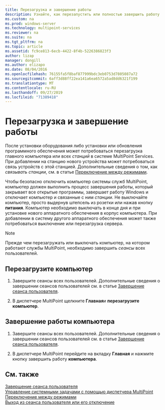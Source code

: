 ```yaml
---
title: Перезагрузка и завершение работы
description: Узнайте, как перезапустить или полностью завершить работу системы в службах MultiPoint.
ms.custom: na
ms.prod: windows-server
ms.technology: multipoint-services
ms.reviewer: na
ms.suite: na
ms.tgt_pltfrm: na
ms.topic: article
ms.assetid: fc9ce813-6ecb-4422-8f4b-5226386823f3
author: lizap
manager: dongill
ms.author: elizapo
ms.date: 08/04/2016
ms.openlocfilehash: 76155fa5f8baf877999bdc3eb0753d7805087a72
ms.sourcegitcommit: 6aff3d88ff22ea141a6ea6572a5ad8dd6321f199
ms.translationtype: MT
ms.contentlocale: ru-RU
ms.lasthandoff: 09/27/2019
ms.locfileid: "71389418"
---
```

# <a name="restart-or-shut-down"></a>Перезагрузка и завершение работы
После установки оборудования либо установки или обновления программного обеспечения может потребоваться перезагрузка главного компьютера или всех *станций* в системе MultiPoint Services. При добавлении на станцию нового устройства может потребоваться связь устройств с этой станцией. Дополнительные сведения о том, как *связывать станции*, см. в статье [Переключение между режимами](Switch-Between-Modes.md).  
  
Чтобы безопасно отключить компьютер системы служб MultiPoint, компьютер должен выполнить процесс завершения работы, который закрывает все открытые программы, завершает работу Windows и отключает компьютер и связанные с ним *станции*. Не выключайте компьютер, просто выдернув штепсель из розетки или нажав кнопку **питания**. Компьютер необходимо выключать в конце дня и при установке нового аппаратного обеспечения в корпус компьютера.  При добавлении в систему другого аппаратного обеспечения может также потребоваться выключение или перезагрузка сервера.  
  
> [!NOTE]  
> Прежде чем перезагружать или выключать компьютер, на котором работают службы MultiPoint, необходимо завершить *сеансы* всех пользователей.  
  
## <a name="restart-the-computer"></a>Перезагрузите компьютер  
  
1.  Завершите сеансы всех пользователей. Дополнительные сведения о завершении сеансов пользователей см. в статье [Завершение сеанса пользователя](End-a-User-Session.md).  
  
2.  В диспетчере MultiPoint щелкните **Главная**и **перезагрузите компьютер**.  
  
## <a name="shut-down-the-computer"></a>Завершение работы компьютера  
  
1.  Завершите сеансы всех пользователей. Дополнительные сведения о завершении сеансов пользователей см. в статье [Завершение сеанса пользователя](End-a-User-Session.md).  
  
2.  В диспетчере MultiPoint перейдите на вкладку **Главная** и нажмите кнопку завершить работу **компьютера**.  
  
## <a name="see-also"></a>См. также  
[Завершение сеанса пользователя](End-a-User-Session.md)  
[Управление системными задачами с помощью диспетчера MultiPoint](Manage-System-Tasks-Using-MultiPoint-Manager.md)  
[Переключение между режимами](Switch-Between-Modes.md)  
[Выход из сеанса пользователя или его отключение](Log-off-or-Disconnect-User-Sessions.md)